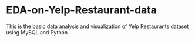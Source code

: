 # EDA-on-Yelp-Restaurant-data
This is the basic data analysis and visualization of Yelp Restaurants dataset using MySQL and Python
